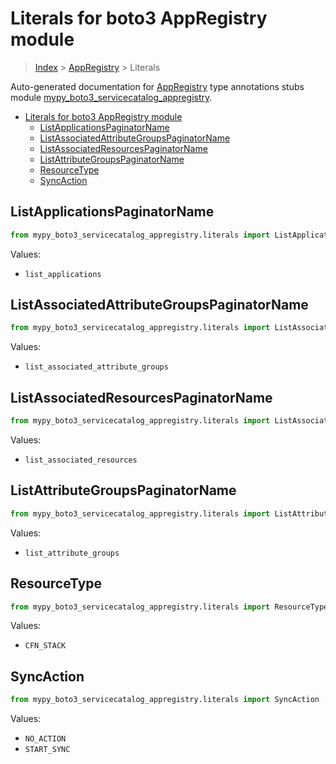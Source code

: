 # Literals for boto3 AppRegistry module

> [Index](..) > [AppRegistry](.) > Literals

Auto-generated documentation for
[AppRegistry](https://boto3.amazonaws.com/v1/documentation/api/latest/reference/services/servicecatalog-appregistry.html#AppRegistry)
type annotations stubs module
[mypy_boto3_servicecatalog_appregistry](https://pypi.org/project/mypy-boto3-servicecatalog-appregistry/).

- [Literals for boto3 AppRegistry module](#literals-for-boto3-appregistry-module)
  - [ListApplicationsPaginatorName](#listapplicationspaginatorname)
  - [ListAssociatedAttributeGroupsPaginatorName](#listassociatedattributegroupspaginatorname)
  - [ListAssociatedResourcesPaginatorName](#listassociatedresourcespaginatorname)
  - [ListAttributeGroupsPaginatorName](#listattributegroupspaginatorname)
  - [ResourceType](#resourcetype)
  - [SyncAction](#syncaction)

## ListApplicationsPaginatorName

```python
from mypy_boto3_servicecatalog_appregistry.literals import ListApplicationsPaginatorName
```

Values:

- `list_applications`

## ListAssociatedAttributeGroupsPaginatorName

```python
from mypy_boto3_servicecatalog_appregistry.literals import ListAssociatedAttributeGroupsPaginatorName
```

Values:

- `list_associated_attribute_groups`

## ListAssociatedResourcesPaginatorName

```python
from mypy_boto3_servicecatalog_appregistry.literals import ListAssociatedResourcesPaginatorName
```

Values:

- `list_associated_resources`

## ListAttributeGroupsPaginatorName

```python
from mypy_boto3_servicecatalog_appregistry.literals import ListAttributeGroupsPaginatorName
```

Values:

- `list_attribute_groups`

## ResourceType

```python
from mypy_boto3_servicecatalog_appregistry.literals import ResourceType
```

Values:

- `CFN_STACK`

## SyncAction

```python
from mypy_boto3_servicecatalog_appregistry.literals import SyncAction
```

Values:

- `NO_ACTION`
- `START_SYNC`
